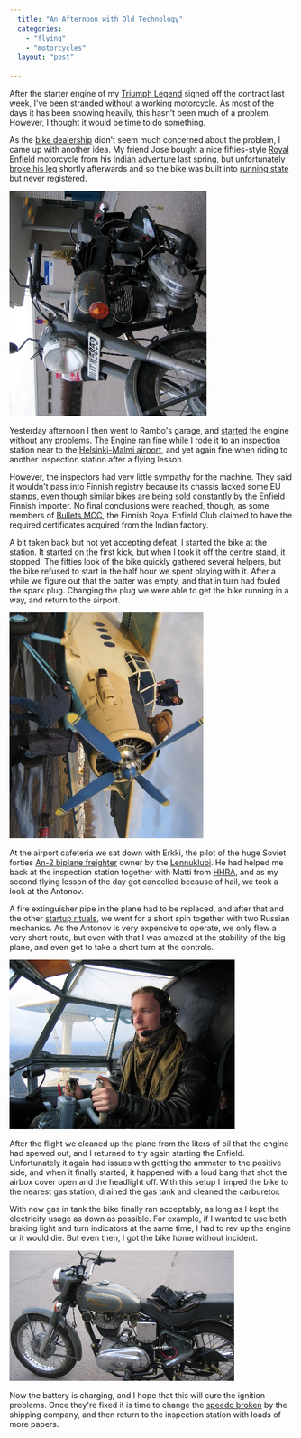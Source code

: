 ```yaml
---
  title: "An Afternoon with Old Technology"
  categories: 
    - "flying"
    - "motorcycles"
  layout: "post"

---
```

After the starter engine of my [Triumph Legend][1] signed off the contract last week, I've been stranded without a working motorcycle. As most of the days it has been snowing heavily, this hasn't been much of a problem. However, I thought it would be time to do something.

As the [bike dealership][2] didn't seem much concerned about the problem, I came up with another idea. My friend Jose bought a nice fifties-style [Royal Enfield][3] motorcycle from his [Indian adventure][4] last spring, but unfortunately [broke his leg][5] shortly afterwards and so the bike was built into [running state][6] but never registered.

![Jose's Enfield at the Malmi aerodrome](/files/Joses_Enfield_at_EFHF.jpg)

Yesterday afternoon I then went to Rambo's garage, and [started][7] the engine without any problems. The Engine ran fine while I rode it to an inspection station near to the [Helsinki-Malmi airport][8], and yet again fine when riding to another inspection station after a flying lesson.

However, the inspectors had very little sympathy for the machine. They said it wouldn't pass into Finnish registry because its chassis lacked some EU stamps, even though similar bikes are being [sold constantly][9] by the Enfield Finnish importer. No final conclusions were reached, though, as some members of [Bullets MCC][10], the Finnish Royal Enfield Club claimed to have the required certificates acquired from the Indian factory.

A bit taken back but not yet accepting defeat, I started the bike at the station. It started on the first kick, but when I took it off the centre stand, it stopped. The fifties look of the bike quickly gathered several helpers, but the bike refused to start in the half hour we spent playing with it. After a while we figure out that the batter was empty, and that in turn had fouled the spark plug. Changing the plug we were able to get the bike running in a way, and return to the airport.

![Adding oil to the Antonov](/files/An-2_Adding_Oil.jpg)

At the airport cafeteria we sat down with Erkki, the pilot of the huge Soviet forties [An-2 biplane freighter][11] owner by the [Lennuklubi][15]. He had helped me back at the inspection station together with Matti from [HHRA][12], and as my second flying lesson of the day got cancelled because of hail, we took a look at the Antonov.

A fire extinguisher pipe in the plane had to be replaced, and after that and the other [startup rituals][13], we went for a short spin together with two Russian mechanics. As the Antonov is very expensive to operate, we only flew a very short route, but even with that I was amazed at the stability of the big plane, and even got to take a short turn at the controls.

![Bergie in An-2 cockpit](/files/An-2_Bergie_in_controls.jpg)

After the flight we cleaned up the plane from the liters of oil that the engine had spewed out, and I returned to try again starting the Enfield. Unfortunately it again had issues with getting the ammeter to the positive side, and when it finally started, it happened with a loud bang that shot the airbox cover open and the headlight off. With this setup I limped the bike to the nearest gas station, drained the gas tank and cleaned the carburetor.

With new gas in tank the bike finally ran acceptably, as long as I kept the electricity usage as down as possible. For example, if I wanted to use both braking light and turn indicators at the same time, I had to rev up the engine or it would die. But even then, I got the bike home without incident.

![Jose's Enfield after the loud bang](/files/Joses_Enfield_at_EFHF_2.jpg)

Now the battery is charging, and I hope that this will cure the ignition problems. Once they're fixed it is time to change the [speedo broken][14] by the shipping company, and then return to the inspection station with loads of more papers.

[1]: http://www.routamc.org/bikes/triumph-legend.html
[2]: http://www.hdcenter.fi/
[3]: http://www.routamc.org/bikes/enfield-bullet.html
[4]: http://www.routamc.org/journal/jose-to-east-and-back-again/india---the-last-crusade.html
[5]: http://www.routamc.org/updates/2004-04-13-000.html
[6]: http://www.routamc.org/updates/2004-06-30-000.html
[7]: /moblog/2005-04-22-1114161905.html
[8]: http://www.pelastamalmi.org/en/index.html
[9]: http://www.motoitalia.fi/
[10]: http://enfield.ewok.fi/
[11]: http://en.wikipedia.org/wiki/An-2
[12]: http://www.netsonic.fi/~hhra/
[13]: http://www.lennuklubi.org/video/download.php?file=Antonov_45MB.mpg
[14]: http://bergie.iki.fi/midcom-serveattachmentguid-8935a42cd7ee76ee5cc135b61df3856e/Joses_Enfield_broken_speedo.jpg
[15]: http://www.lennuklubi.org/index_en.htm